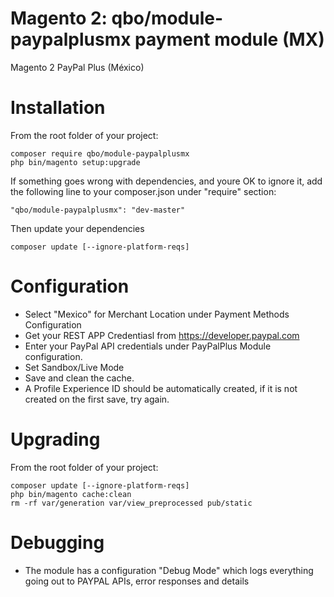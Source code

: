 # Magento 2: qbo/module-paypalplusmx payment module (MX)
Magento 2 PayPal Plus (México)

# Installation

From the root folder of your project:
```
composer require qbo/module-paypalplusmx
php bin/magento setup:upgrade
```
If something goes wrong with dependencies, and youre OK to ignore it,  add the following line to your composer.json under "require" section:
```
"qbo/module-paypalplusmx": "dev-master"
```
Then update your dependencies
```
composer update [--ignore-platform-reqs]
```

# Configuration

- Select "Mexico" for Merchant Location under Payment Methods Configuration
- Get your REST APP Credentiasl from https://developer.paypal.com
- Enter your PayPal API credentials under PayPalPlus Module configuration.
- Set Sandbox/Live Mode
- Save and clean the cache.
- A Profile Experience ID should be automatically created, if it is not created on the first save, try again.

# Upgrading

From the root folder of your project:
```
composer update [--ignore-platform-reqs]
php bin/magento cache:clean
rm -rf var/generation var/view_preprocessed pub/static
```
# Debugging

- The module has a configuration "Debug Mode" which logs everything going out to PAYPAL APIs, error responses and details
